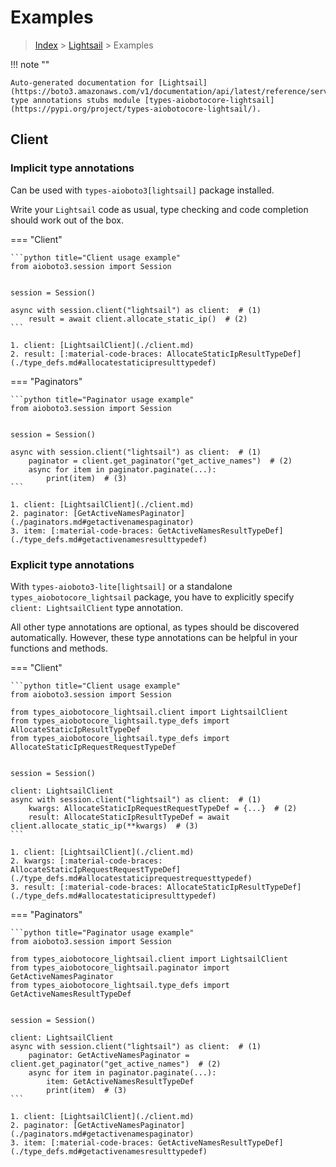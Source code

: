 # Examples

> [Index](../README.md) > [Lightsail](./README.md) > Examples

!!! note ""

    Auto-generated documentation for [Lightsail](https://boto3.amazonaws.com/v1/documentation/api/latest/reference/services/lightsail.html#Lightsail)
    type annotations stubs module [types-aiobotocore-lightsail](https://pypi.org/project/types-aiobotocore-lightsail/).

## Client

### Implicit type annotations

Can be used with `types-aioboto3[lightsail]` package installed.

Write your `Lightsail` code as usual,
type checking and code completion should work out of the box.



=== "Client"

    ```python title="Client usage example"
    from aioboto3.session import Session


    session = Session()

    async with session.client("lightsail") as client:  # (1)
        result = await client.allocate_static_ip()  # (2)
    ```

    1. client: [LightsailClient](./client.md)
    2. result: [:material-code-braces: AllocateStaticIpResultTypeDef](./type_defs.md#allocatestaticipresulttypedef) 



=== "Paginators"

    ```python title="Paginator usage example"
    from aioboto3.session import Session


    session = Session()

    async with session.client("lightsail") as client:  # (1)
        paginator = client.get_paginator("get_active_names")  # (2)
        async for item in paginator.paginate(...):
            print(item)  # (3)
    ```

    1. client: [LightsailClient](./client.md)
    2. paginator: [GetActiveNamesPaginator](./paginators.md#getactivenamespaginator)
    3. item: [:material-code-braces: GetActiveNamesResultTypeDef](./type_defs.md#getactivenamesresulttypedef) 




### Explicit type annotations

With `types-aioboto3-lite[lightsail]`
or a standalone `types_aiobotocore_lightsail` package, you have to explicitly specify
`client: LightsailClient` type annotation.

All other type annotations are optional, as types should be discovered automatically.
However, these type annotations can be helpful in your functions and methods.


=== "Client"

    ```python title="Client usage example"
    from aioboto3.session import Session

    from types_aiobotocore_lightsail.client import LightsailClient
    from types_aiobotocore_lightsail.type_defs import AllocateStaticIpResultTypeDef
    from types_aiobotocore_lightsail.type_defs import AllocateStaticIpRequestRequestTypeDef


    session = Session()

    client: LightsailClient
    async with session.client("lightsail") as client:  # (1)
        kwargs: AllocateStaticIpRequestRequestTypeDef = {...}  # (2)
        result: AllocateStaticIpResultTypeDef = await client.allocate_static_ip(**kwargs)  # (3)
    ```

    1. client: [LightsailClient](./client.md)
    2. kwargs: [:material-code-braces: AllocateStaticIpRequestRequestTypeDef](./type_defs.md#allocatestaticiprequestrequesttypedef) 
    3. result: [:material-code-braces: AllocateStaticIpResultTypeDef](./type_defs.md#allocatestaticipresulttypedef) 



=== "Paginators"

    ```python title="Paginator usage example"
    from aioboto3.session import Session

    from types_aiobotocore_lightsail.client import LightsailClient
    from types_aiobotocore_lightsail.paginator import GetActiveNamesPaginator
    from types_aiobotocore_lightsail.type_defs import GetActiveNamesResultTypeDef


    session = Session()

    client: LightsailClient
    async with session.client("lightsail") as client:  # (1)
        paginator: GetActiveNamesPaginator = client.get_paginator("get_active_names")  # (2)
        async for item in paginator.paginate(...):
            item: GetActiveNamesResultTypeDef
            print(item)  # (3)
    ```

    1. client: [LightsailClient](./client.md)
    2. paginator: [GetActiveNamesPaginator](./paginators.md#getactivenamespaginator)
    3. item: [:material-code-braces: GetActiveNamesResultTypeDef](./type_defs.md#getactivenamesresulttypedef) 




